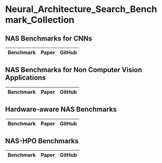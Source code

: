 # Neural_Architecture_Search_Benchmark_Collection


## NAS Benchmarks for CNNs


| Benchmark | Paper         | GitHub                  |
|:--------------------------------------------------------------------------------------------------------|:--------------|:-----------------------|




## NAS Benchmarks for Non Computer Vision Applications

| Benchmark | Paper         | GitHub                  |
|:--------------------------------------------------------------------------------------------------------|:--------------|:-----------------------|




## Hardware-aware NAS Benchmarks

| Benchmark | Paper         | GitHub                  |
|:--------------------------------------------------------------------------------------------------------|:--------------|:-----------------------|



## NAS-HPO Benchmarks


| Benchmark | Paper         | GitHub                  |
|:--------------------------------------------------------------------------------------------------------|:--------------|:-----------------------|
